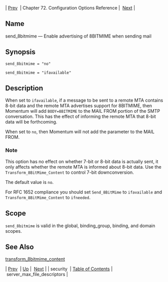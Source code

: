 | [Prev](conf.ref.security)  | Chapter 72. Configuration Options Reference |  [Next](conf.ref.server_max_file_descriptors) |

<a name="conf.ref.send_8bitmime"></a>
## Name

send_8bitmime — Enable advertising of 8BITMIME when sending mail

## Synopsis

`send_8bitmime = "no"`

`send_8bitmime = "ifavailable"`

<a name="idp26493968"></a>
## Description

When set to `ifavailable`, if a message to be sent to a remote MTA contains 8-bit data and the remote MTA advertises support for 8BITMIME, then Momentum will add `BODY=8BITMIME` to the MAIL FROM portion of the SMTP conversation. This has the effect of informing the remote MTA that 8-bit data will be forthcoming.

When set to `no`, then Momentum will not add the parameter to the MAIL FROM.

### Note

This option has no effect on whether 7-bit or 8-bit data is actually sent, it only affects whether the remote MTA is informed about 8-bit data. Use the `Transform_8BitMime_Content` to control 7-bit downconversion.

The default value is `no`.

For RFC 1652 compliance you should set `Send_8BitMime` to `ifavailable` and `Transform_8BitMime_Content` to `ifneeded`.

<a name="idp26502656"></a>
## Scope

`send_8bitmime` is valid in the global, binding_group, binding, and domain scopes.

<a name="idp26504960"></a>
## See Also

[transform_8bitmime_content](conf.ref.transform_8bitmime_content "transform_8bitmime_content")

| [Prev](conf.ref.security)  | [Up](config.options.ref) |  [Next](conf.ref.server_max_file_descriptors) |
| security  | [Table of Contents](index) |  server_max_file_descriptors |

